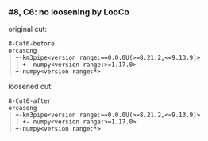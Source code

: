 ### #8, C6: no loosening by LooCo
original cut:

```
8-Cut6-before
orcasong
| +-km3pipe<version range:==0.0.0U(>=8.21.2,<=9.13.9)>
| | +- numpy<version range:>=1.17.0>
| +-numpy<version range:*>
```




loosened cut:
```
8-Cut6-after
orcasong
| +-km3pipe<version range:==0.0.0U(>=8.21.2,<=9.13.9)>
| | +- numpy<version range:>=1.17.0>
| +-numpy<version range:*>
```






